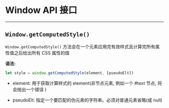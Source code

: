 # Window API 接口

---

## `Window.getComputedStyle()`

`Window.getComputedStyle()` 方法会在一个元素应用完有效样式且计算完所有属性值之后给出所有 CSS 属性的值

**语法:**

```javascript
let style = window.getComputedStyle(element, [pseudoElt])
```

- element: 用于获取计算样式的 element(非节点元素, 例如一个 #text 节点, 将会抛出一个错误 )

- pseudoElt: 指定一个要匹配的伪元素的字符串。必须对普通元素省略(或 null)
